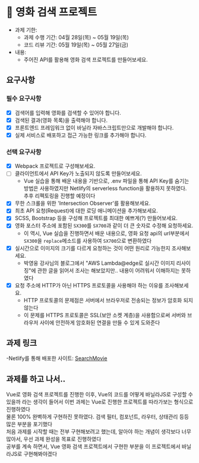 # 🎥 영화 검색 프로젝트

- 과제 기한:
  - 과제 수행 기간: 04월 28일(목) ~ 05월 19일(목)
  - 코드 리뷰 기간: 05월 19일(목) ~ 05월 27일(금)
- 내용:
  - 주어진 API를 활용해 영화 검색 프로젝트를 만들어보세요.

## 요구사항

### 필수 요구사항

- [x] 검색어를 입력해 영화를 검색할 수 있어야 합니다.
- [x] 검색된 결과(영화 목록)을 출력해야 합니다.
- [x] 프론트엔드 프레임워크 없이 바닐라 자바스크립트만으로 개발해야 합니다.
- [x] 실제 서비스로 배포하고 접근 가능한 링크를 추가해야 합니다.

### 선택 요구사항

- [x] Webpack 프로젝트로 구성해보세요.
- [ ] 클라이언트에서 API Key가 노출되지 않도록 만들어보세요.  
  - Vue 실습을 통해 배운 내용을 기반으로, .env 파일을 통해 API Key를 숨기는 방법은 사용하였지만 Netlify의 serverless function을 활용하지 못하였다.   
  추후 리펙토링을 진행할 예정이다
- [x] 무한 스크롤을 위한 'Intersection Observer'를 활용해보세요.
- [x] 최초 API 요청(Request)에 대한 로딩 애니메이션을 추가해보세요.
- [x] SCSS, Bootstrap 등을 구성해 프로젝트를 최대한 예쁘게(?) 만들어보세요.
- [x] 영화 포스터 주소에 포함된 `SX300`를 `SX700`과 같이 더 큰 숫자로 수정해 요청하세요.
  - 이 역시, Vue 실습을 진행하면서 배운 내용으로, 영화 요청 api의 url부분에서 `SX300`을 `replace`메소드를 사용하여 `SX700`으로 변환하였다
- [x] 실시간으로 이미지의 크기를 다르게 요청하는 것이 어떤 원리로 가능한지 조사해보세요.
  - 박영웅 강사님의 블로그에서 "AWS Lambda@edge로 실시간 이미지 리사이징"에 관한 글을 읽어서 조사는 해보았지만.. 내용이 어려워서 이해하지는 못하였다
- [x] 요청 주소에 HTTP가 아닌 HTTPS 프로토콜을 사용해야 하는 이유를 조사해보세요.
  - HTTP 프로토콜의 문제점은 서버에서 브라우저로 전송되는 정보가 암호화 되지 않는다  
  - 이 문제를 HTTPS 프로토콜은 SSL(보안 소켓 계층)을 사용함으로써 서버와 브라우저 사이에 안전하게 암호화된 연결을 만들 수 있게 도와준다

## 과제 링크
-Netlify를 통해 배포한 사이트: [SearchMovie](https://enchanting-semolina-c3d5b3.netlify.app)

## 과제를 하고 나서..
Vue로 영화 검색 프로젝트를 진행한 이후, Vue의 코드를 어떻게 바닐라JS로 구성할 수 있을까 라는 생각이 들어서  이번 과제는 Vue로 진행한 프로젝트를 따라가보는 형식으로 진행하였다  
물론 100% 완벽하게 구현하진 못하였다. 검색 필터, 컴포넌트, 라우터, 상태관리 등등 많은 부분을 포기했다  
처음 과제를 시작할 때는 전부 구현해보려고 했는데, 알아야 하는 개념이 생각보다 너무 많아서, 우선 과제 완성을 목표로 진행하였다  
공부를 계속 하면서, Vue 영화 검색 프로젝트에서 구현한 부분을 이 프로젝트에서 바닐라JS로 구현해봐야겠다
